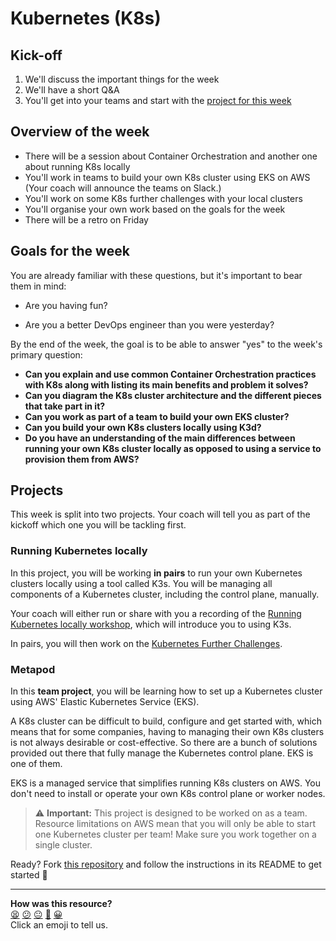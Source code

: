 # Kubernetes (K8s)

## Kick-off

1. We'll discuss the important things for the week
2. We'll have a short Q&A
3. You'll get into your teams and start with the [project for this week](#metapod-project)

## Overview of the week

- There will be a session about Container Orchestration and another one about running K8s locally
- You'll work in teams to build your own K8s cluster using EKS on AWS (Your coach will announce the teams on Slack.)
- You'll work on some K8s further challenges with your local clusters
- You'll organise your own work based on the goals for the week
- There will be a retro on Friday

## Goals for the week

You are already familiar with these questions, but it's important to bear them in mind:

* Are you having fun?

* Are you a better DevOps engineer than you were yesterday?

By the end of the week, the goal is to be able to answer "yes" to the week's primary question:

* **Can you explain and use common Container Orchestration practices with K8s along with listing its main benefits and problem it solves?**
* **Can you diagram the K8s cluster architecture and the different pieces that take part in it?**
* **Can you work as part of a team to build your own EKS cluster?**
* **Can you build your own K8s clusters locally using K3d?**
* **Do you have an understanding of the main differences between running your own K8s cluster locally as opposed to using a service to provision them from AWS?**

## Projects

This week is split into two projects.
Your coach will tell you as part of the kickoff which one you will be tackling first.

### Running Kubernetes locally

In this project, you will be working **in pairs** to run your own Kubernetes clusters locally using a tool called K3s.
You will be managing all components of a Kubernetes cluster, including the control plane, manually.

Your coach will either run or share with you a recording of the [Running Kubernetes locally workshop](/workshops/week-5/running_k8s_locally.md), which will introduce you to using K3s.

In pairs, you will then work on the [Kubernetes Further Challenges](k8s-further-challenges.md).

### Metapod

In this **team project**, you will be learning how to set up a Kubernetes cluster using AWS' Elastic Kubernetes Service (EKS). 

A K8s cluster can be difficult to build, configure and get started with, which means that for some companies, having to managing their own K8s clusters is not always desirable or cost-effective. 
So there are a bunch of solutions provided out there that fully manage the Kubernetes control plane.
EKS is one of them.

EKS is a managed service that simplifies running K8s clusters on AWS. You don't need to install or operate your own K8s control plane or worker nodes. 

> :warning: **Important:** This project is designed to be worked on as a team. Resource limitations on AWS mean that you will only be able to start one Kubernetes cluster per team! Make sure you work together on a single cluster.

Ready? Fork [this repository](https://github.com/makersacademy/metapod) and follow the instructions in its README to get started :bug:





<!-- BEGIN GENERATED SECTION DO NOT EDIT -->

---

**How was this resource?**  
[😫](https://airtable.com/shrUJ3t7KLMqVRFKR?prefill_Repository=devops-course&prefill_File=kubernetes/README.md&prefill_Sentiment=😫) [😕](https://airtable.com/shrUJ3t7KLMqVRFKR?prefill_Repository=devops-course&prefill_File=kubernetes/README.md&prefill_Sentiment=😕) [😐](https://airtable.com/shrUJ3t7KLMqVRFKR?prefill_Repository=devops-course&prefill_File=kubernetes/README.md&prefill_Sentiment=😐) [🙂](https://airtable.com/shrUJ3t7KLMqVRFKR?prefill_Repository=devops-course&prefill_File=kubernetes/README.md&prefill_Sentiment=🙂) [😀](https://airtable.com/shrUJ3t7KLMqVRFKR?prefill_Repository=devops-course&prefill_File=kubernetes/README.md&prefill_Sentiment=😀)  
Click an emoji to tell us.

<!-- END GENERATED SECTION DO NOT EDIT -->
